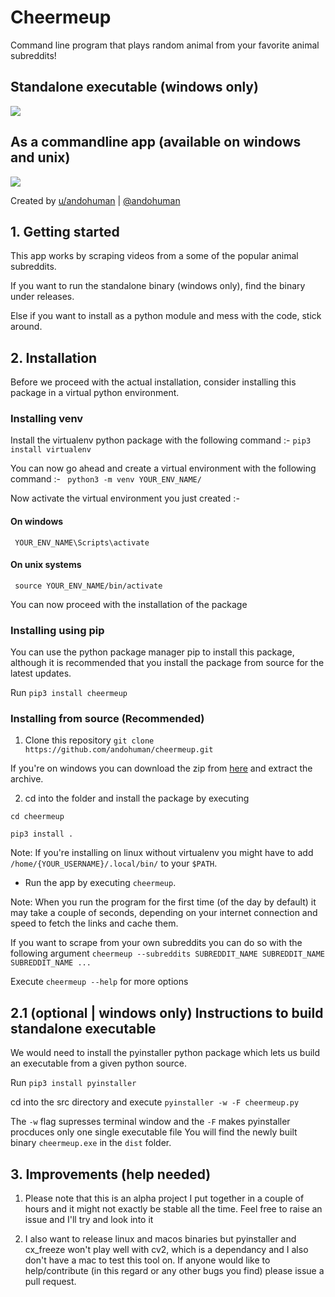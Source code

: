 ﻿# Cheermeup
Command line program that plays random animal from your favorite animal subreddits!

## Standalone executable (windows only)

![](standalone_demo.gif)


## As a commandline app (available on windows and unix)

![](commandline_demo.gif)

Created by [u/andohuman](https://www.reddit.com/user/andohuman) | [@andohuman](https://twitter.com/andohuman)

## 1. Getting started
This app works by scraping videos from a some of the popular animal subreddits.

If you want to run the standalone binary (windows only), find the binary under releases. 

Else if you want to install as a python module and mess with the code, stick around.

## 2. Installation

Before we proceed with the actual installation, consider installing this package in a virtual python environment.

### Installing venv
Install the virtualenv python package with the following command :-
```pip3 install virtualenv```

You can now go ahead and create a virtual environment with the following command :-
``` python3 -m venv YOUR_ENV_NAME/```

Now activate the virtual environment you just created :- 
#### On windows
``` YOUR_ENV_NAME\Scripts\activate```
#### On unix systems 
``` source YOUR_ENV_NAME/bin/activate```

You can now proceed with the installation of the package

### Installing using pip
You can use the python package manager pip to install this package, although it is recommended that you install the package from source for the latest updates. 

Run ```pip3 install cheermeup```

### Installing from source (Recommended)
1. Clone this repository
```git clone https://github.com/andohuman/cheermeup.git```

If you're on windows you can download the zip from [here](https://github.com/andohuman/cheermeup/archive/master.zip) and extract the archive.

2. cd into the folder and install the package by executing

```cd cheermeup```

```pip3 install .```

Note: If you're installing on linux without virtualenv you might have to add ```/home/{YOUR_USERNAME}/.local/bin/``` to your ```$PATH```.

* Run the app by executing ```cheermeup```.

Note: When you run the program for the first time (of the day by default) it may take a couple of seconds, depending on your internet connection and speed to fetch the links and cache them.

If you want to scrape from your own subreddits you can do so with the following argument
```cheermeup --subreddits SUBREDDIT_NAME SUBREDDIT_NAME SUBREDDIT_NAME ...```

Execute ```cheermeup --help``` for more options

## 2.1 (optional | windows only) Instructions to build standalone executable
We would need to install the pyinstaller python package which lets us build an executable from a given python source.

Run ```pip3 install pyinstaller```

cd into the src directory and execute 
```pyinstaller -w -F cheermeup.py```

The ```-w``` flag supresses terminal window and the ```-F``` makes pyinstaller procduces only one single executable file
You will find the newly built binary ```cheermeup.exe``` in the ```dist``` folder.



## 3. Improvements (help needed)

1. Please note that this is an alpha project I put together in a couple of hours and it might not exactly be stable all the time. Feel free to raise an issue and I'll try and look into it

2. I also want to release linux and macos binaries but pyinstaller and cx_freeze won't play well with cv2, which is a dependancy and I also don't have a mac to test this tool on. If anyone would like to help/contribute (in this regard or any other bugs you find) please issue a pull request.
